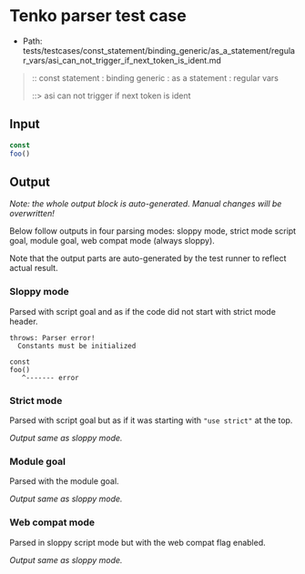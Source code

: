 # Tenko parser test case

- Path: tests/testcases/const_statement/binding_generic/as_a_statement/regular_vars/asi_can_not_trigger_if_next_token_is_ident.md

> :: const statement : binding generic : as a statement : regular vars
>
> ::> asi can not trigger if next token is ident

## Input

`````js
const
foo()
`````

## Output

_Note: the whole output block is auto-generated. Manual changes will be overwritten!_

Below follow outputs in four parsing modes: sloppy mode, strict mode script goal, module goal, web compat mode (always sloppy).

Note that the output parts are auto-generated by the test runner to reflect actual result.

### Sloppy mode

Parsed with script goal and as if the code did not start with strict mode header.

`````
throws: Parser error!
  Constants must be initialized

const
foo()
   ^------- error
`````

### Strict mode

Parsed with script goal but as if it was starting with `"use strict"` at the top.

_Output same as sloppy mode._

### Module goal

Parsed with the module goal.

_Output same as sloppy mode._

### Web compat mode

Parsed in sloppy script mode but with the web compat flag enabled.

_Output same as sloppy mode._
